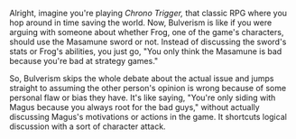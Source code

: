 Alright, imagine you're playing *Chrono Trigger,* that classic RPG where you hop around in time saving the world. Now, Bulverism is like if you were arguing with someone about whether Frog, one of the game's characters, should use the Masamune sword or not. Instead of discussing the sword's stats or Frog's abilities, you just go, "You only think the Masamune is bad because you're bad at strategy games."

So, Bulverism skips the whole debate about the actual issue and jumps straight to assuming the other person's opinion is wrong because of some personal flaw or bias they have. It's like saying, "You're only siding with Magus because you always root for the bad guys," without actually discussing Magus's motivations or actions in the game. It shortcuts logical discussion with a sort of character attack.